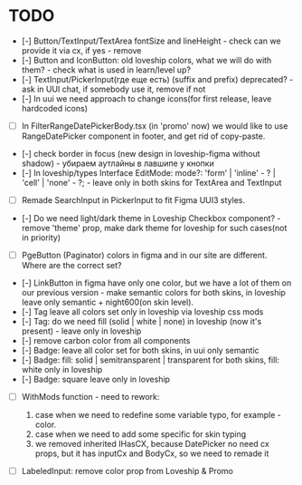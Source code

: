 # TODO
- [-] Button/TextInput/TextArea fontSize and lineHeight - check can we provide it via cx, if yes - remove
- [-] Button and IconButton: old loveship colors, what we will do with them? - check what is used in learn/level up?
- [-] TextInput/PickerInput(где еще есть) (suffix and prefix) deprecated? - ask in UUI chat, if somebody use it, remove if not
- [-] In uui we need approach to change icons(for first release, leave hardcoded icons)
- [ ] In FilterRangeDatePickerBody.tsx (in 'promo' now) we would like to use RangeDatePicker component in footer, and get rid of copy-paste.
- [-] check border in focus (new design in loveship-figma without shadow) - убираем аутлайны в лавшипе у кнопки
- [-] In loveship/types Interface EditMode: mode?: 'form' | 'inline' - ? | 'cell' | 'none' - ?; - leave only in both skins for TextArea and TextInput
- [ ] Remade SearchInput in PickerInput to fit Figma UUI3 styles.
- [-] Do we need light/dark theme in Loveship Checkbox component? - remove 'theme' prop, make dark theme for loveship for such cases(not in priority)
- [ ] PgeButton (Paginator) colors in figma and in our site are different. Where are the correct set?
- [-] LinkButton in figma have only one color, but we have a lot of them on our previous version - make semantic colors for both skins, in loveship leave only semantic + night600(on skin level).
- [-] Tag leave all colors set only in loveship via loveship css mods
- [-] Tag: do we need fill (solid | white | none) in loveship (now it's present) - leave only in loveship
- [-] remove carbon color from all components
- [-] Badge: leave all color set for both skins, in uui only semantic
- [-] Badge: fill: solid | semitransparent | transparent for both skins, fill: white only in loveship
- [-] Badge: square leave only in loveship

- [ ] WithMods function - need to rework:
     1) case when we need to redefine some variable typo, for example - color.
     2) case when we need to add some specific for skin typing
     3) we removed inherited IHasCX, because DatePicker no need cx props, but it has inputCx and BodyCx, so we need to remade it
- [ ] LabeledInput: remove color prop from Loveship & Promo



